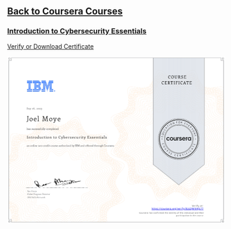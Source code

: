 ## [Back to Coursera Courses](/README.md)
### [Introduction to Cybersecurity Essentials](https://www.coursera.org/learn/introduction-to-cybersecurity-essentials)
[Verify or Download Certificate](https://www.coursera.org/verify/BL62JMMKJL77)

![](BL62JMMKJL77.png)

